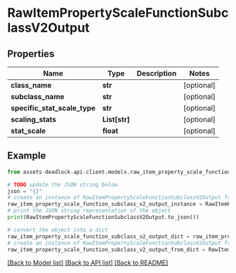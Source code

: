 # RawItemPropertyScaleFunctionSubclassV2Output


## Properties

Name | Type | Description | Notes
------------ | ------------- | ------------- | -------------
**class_name** | **str** |  | [optional] 
**subclass_name** | **str** |  | [optional] 
**specific_stat_scale_type** | **str** |  | [optional] 
**scaling_stats** | **List[str]** |  | [optional] 
**stat_scale** | **float** |  | [optional] 

## Example

```python
from assets-deadlock-api-client.models.raw_item_property_scale_function_subclass_v2_output import RawItemPropertyScaleFunctionSubclassV2Output

# TODO update the JSON string below
json = "{}"
# create an instance of RawItemPropertyScaleFunctionSubclassV2Output from a JSON string
raw_item_property_scale_function_subclass_v2_output_instance = RawItemPropertyScaleFunctionSubclassV2Output.from_json(json)
# print the JSON string representation of the object
print(RawItemPropertyScaleFunctionSubclassV2Output.to_json())

# convert the object into a dict
raw_item_property_scale_function_subclass_v2_output_dict = raw_item_property_scale_function_subclass_v2_output_instance.to_dict()
# create an instance of RawItemPropertyScaleFunctionSubclassV2Output from a dict
raw_item_property_scale_function_subclass_v2_output_from_dict = RawItemPropertyScaleFunctionSubclassV2Output.from_dict(raw_item_property_scale_function_subclass_v2_output_dict)
```
[[Back to Model list]](../README.md#documentation-for-models) [[Back to API list]](../README.md#documentation-for-api-endpoints) [[Back to README]](../README.md)


